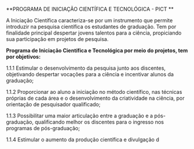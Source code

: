 **PROGRAMA DE INICIAÇÃO CIENTÍFICA E TECNOLÓGICA - PICT **

A Iniciação Científica caracteriza-se por um instrumento que permite introduzir na pesquisa científica os estudantes de graduação. Tem por finalidade principal despertar jovens talentos para a ciência, propiciando sua participação em projetos de pesquisa.



**Programa de Iniciação Científica e Tecnológica por meio do projetos, tem por objetivos:**

1.1.1 Estimular o desenvolvimento da pesquisa junto aos discentes, objetivando despertar vocações para a ciência e incentivar alunos da graduação; 

1.1.2 Proporcionar ao aluno a iniciação no método científico, nas técnicas próprias de cada área e o desenvolvimento da criatividade na ciência, por orientação de pesquisador qualificado; 

1.1.3 Possibilitar uma maior articulação entre a graduação e a pós-graduação, qualificando melhor os discentes para o ingresso nos programas de pós-graduação; 

1.1.4 Estimular o aumento da produção científica e divulgação d